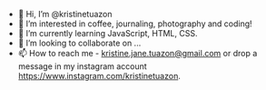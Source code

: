 - 👋 Hi, I’m @kristinetuazon 
- 👀 I’m interested in coffee, journaling, photography and coding!
- 🌱 I’m currently learning JavaScript, HTML, CSS.
- 💞️ I’m looking to collaborate on ...
- 📫 How to reach me - kristine.jane.tuazon@gmail.com or drop a message in my instagram account https://www.instagram.com/kristinetuazon.

<!---
kristinetuazon/kristinetuazon is a ✨ special ✨ repository because its `README.md` (this file) appears on your GitHub profile.
You can click the Preview link to take a look at your changes.
--->
